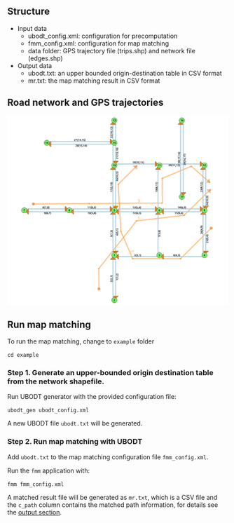 ## Structure

- Input data
    + ubodt_config.xml: configuration for precomputation
    + fmm_config.xml: configuration for map matching
    + data folder: GPS trajectory file (trips.shp) and network file (edges.shp)
- Output data
    + ubodt.txt: an upper bounded origin-destination table in CSV format
    + mr.txt: the map matching result in CSV format

## Road network and GPS trajectories 

![example](example.png)

## Run map matching

To run the map matching, change to `example` folder

    cd example

### Step 1. Generate an upper-bounded origin destination table from the network shapefile.

Run UBODT generator with the provided configuration file:

    ubodt_gen ubodt_config.xml

A new UBODT file `ubodt.txt` will be generated. 

### Step 2. Run map matching with UBODT 

Add `ubodt.txt` to the map matching configuration file `fmm_config.xml`. 

Run the `fmm` application with:

    fmm fmm_config.xml

A matched result file will be generated as `mr.txt`, which is a CSV file and the `c_path` column contains the matched path information, for details see the [output section](../README.md#output). 
